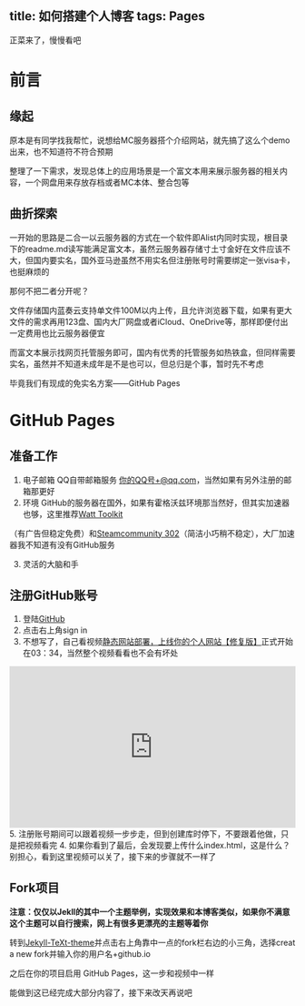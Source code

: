 title: 如何搭建个人博客
tags: Pages
---
正菜来了，慢慢看吧
<!--more-->
# 前言
## 缘起
原本是有同学找我帮忙，说想给MC服务器搭个介绍网站，就先搞了这么个demo出来，也不知道符不符合预期

整理了一下需求，发现总体上的应用场景是一个富文本用来展示服务器的相关内容，一个网盘用来存放存档或者MC本体、整合包等

## 曲折探索
一开始的思路是二合一以云服务器的方式在一个软件即Alist内同时实现，根目录下的readme.md读写能满足富文本，虽然云服务器存储寸土寸金好在文件应该不大，但国内要实名，国外亚马逊虽然不用实名但注册账号时需要绑定一张visa卡，也挺麻烦的

那何不把二者分开呢？

文件存储国内蓝奏云支持单文件100M以内上传，且允许浏览器下载，如果有更大文件的需求再用123盘、国内大厂网盘或者iCloud、OneDrive等，那样即便付出一定费用也比云服务器便宜

而富文本展示找网页托管服务即可，国内有优秀的托管服务如热铁盒，但同样需要实名，虽然并不知道未成年是不是也可以，但总归是个事，暂时先不考虑

毕竟我们有现成的免实名方案——GitHub Pages

# GitHub Pages
## 准备工作
1. 电子邮箱 QQ自带邮箱服务 你的QQ号+@qq.com，当然如果有另外注册的邮箱那更好
2. 环境 GitHub的服务器在国外，如果有霍格沃兹环境那当然好，但其实加速器也够，这里推荐[Watt Toolkit ](https://steampp.net/)

（有广告但稳定免费）和[Steamcommunity 302](https://www.dogfight360.com/blog/18682/)（简洁小巧稍不稳定），大厂加速器我不知道有没有GitHub服务

3. 灵活的大脑和手

## 注册GitHub账号
1. 登陆[GitHub](https://github.com)
2. 点击右上角sign in
3. 不想写了，自己看视频[静态网站部署，上线你的个人网站【修复版】](https://www.bilibili.com/video/BV17S4y1P7qH/?share_source=copy_web&vd_source=89a7357965fd5c17bd4917dea6f83350&t=214)正式开始在03：34，当然整个视频看看也不会有坏处

<div style="position:relative;padding-bottom:56.25%;width:100%;height:0;">
    <iframe src="https://player.bilibili.com/player.html?isOutside=true&aid=682977914&bvid=BV17S4y1P7qH&cid=768124049&p=1" scrolling="no" border="0" frameborder="no" framespacing="0" allowfullscreen="true" style="position:absolute;height:100%;width:100%;"></iframe></div>
5. 注册账号期间可以跟着视频一步步走，但到创建库时停下，不要跟着他做，只是把视频看完
4. 如果你看到了最后，会发现要上传什么index.html，这是什么？别担心，看到这里视频可以关了，接下来的步骤就不一样了

## Fork项目
**注意：仅仅以Jekll的其中一个主题举例，实现效果和本博客类似，如果你不满意这个主题可以自行搜索，网上有很多更漂亮的主题等着你**

转到[Jekyll-TeXt-theme](https://github.com/kitian616/jekyll-TeXt-theme)并点击右上角靠中一点的fork栏右边的小三角，选择creat a new fork并输入你的用户名+github.io

之后在你的项目启用 GitHub Pages，这一步和视频中一样

能做到这已经完成大部分内容了，接下来改天再说吧
